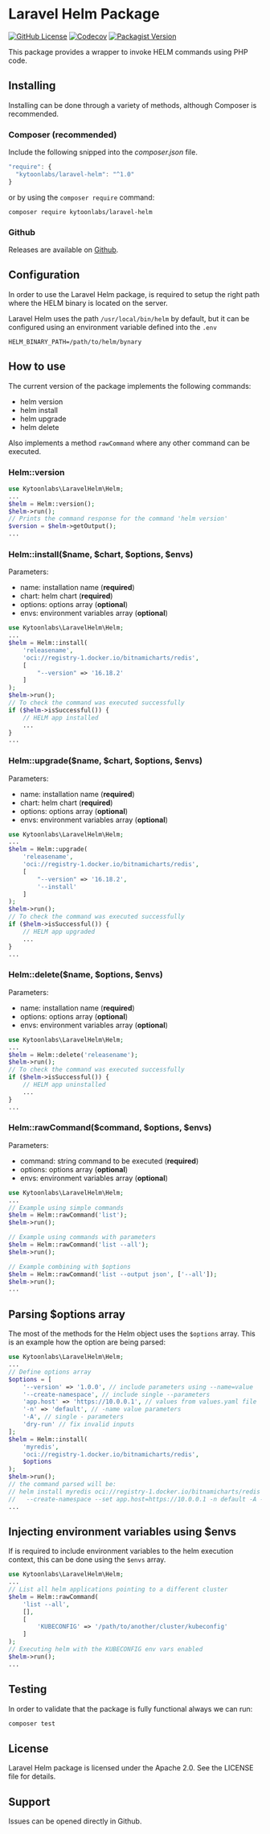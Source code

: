# Laravel Helm Package

[![GitHub License](https://img.shields.io/github/license/kytoonlabs/laravel-helm)](https://github.com/kytoonlabs/laravel-helm/blob/main/LICENSE)
[![Codecov](https://img.shields.io/codecov/c/github/kytoonlabs/laravel-helm)](https://app.codecov.io/gh/kytoonlabs/laravel-helm)
[![Packagist Version](https://img.shields.io/packagist/v/kytoonlabs/laravel-helm)](https://packagist.org/packages/kytoonlabs/laravel-helm)

This package provides a wrapper to invoke HELM commands using PHP code.

## Installing

Installing can be done through a variety of methods, although Composer is recommended.

### Composer (recommended)

Include the following snipped into the *composer.json* file.

```js
"require": {
  "kytoonlabs/laravel-helm": "^1.0"
}
```

or by using the `composer require` command:

```
composer require kytoonlabs/laravel-helm
```

### Github

Releases are available on [Github](https://github.com/kytoonlabs/laravel-helm/releases).

## Configuration

In order to use the Laravel Helm package, is required to setup the right path where the HELM binary is located on the server.

Laravel Helm uses the path `/usr/local/bin/helm` by default, but it can be configured using an environment variable defined into the `.env`

```
HELM_BINARY_PATH=/path/to/helm/bynary
```

## How to use

The current version of the package implements the following commands:

- helm version
- helm install
- helm upgrade
- helm delete

Also implements a method `rawCommand` where any other command can be executed.

### Helm::version
```php
use Kytoonlabs\LaravelHelm\Helm;
...
$helm = Helm::version();
$helm->run();
// Prints the command response for the command 'helm version'
$version = $helm->getOutput();
...
```

### Helm::install($name, $chart, $options, $envs)
Parameters:
- name: installation name (**required**)
- chart: helm chart (**required**)
- options: options array (**optional**)
- envs: environment variables array (**optional**)
```php
use Kytoonlabs\LaravelHelm\Helm;
...
$helm = Helm::install(
    'releasename',
    'oci://registry-1.docker.io/bitnamicharts/redis',
    [
        "--version" => '16.18.2'
    ]
);
$helm->run();
// To check the command was executed successfully
if ($helm->isSuccessful()) {
    // HELM app installed
    ...
}
...
```

### Helm::upgrade($name, $chart, $options, $envs)
Parameters:
- name: installation name (**required**)
- chart: helm chart (**required**)
- options: options array (**optional**)
- envs: environment variables array (**optional**)
```php
use Kytoonlabs\LaravelHelm\Helm;
...
$helm = Helm::upgrade(
    'releasename',
    'oci://registry-1.docker.io/bitnamicharts/redis',
    [
        "--version" => '16.18.2',
        '--install'
    ]
);
$helm->run();
// To check the command was executed successfully
if ($helm->isSuccessful()) {
    // HELM app upgraded
    ...
}
...
```

### Helm::delete($name, $options, $envs)
Parameters:
- name: installation name (**required**)
- options: options array (**optional**)
- envs: environment variables array (**optional**)
```php
use Kytoonlabs\LaravelHelm\Helm;
...
$helm = Helm::delete('releasename');
$helm->run();
// To check the command was executed successfully
if ($helm->isSuccessful()) {
    // HELM app uninstalled
    ...
}
...
```

### Helm::rawCommand($command, $options, $envs)
Parameters:
- command: string command to be executed (**required**)
- options: options array (**optional**)
- envs: environment variables array (**optional**)
```php
use Kytoonlabs\LaravelHelm\Helm;
...
// Example using simple commands
$helm = Helm::rawCommand('list');
$helm->run();

// Example using commands with parameters
$helm = Helm::rawCommand('list --all');
$helm->run();

// Example combining with $options
$helm = Helm::rawCommand('list --output json', ['--all']);
$helm->run();
...
```

## Parsing $options array

The most of the methods for the Helm object uses the `$options` array. This is an example how the option are being parsed:

```php
use Kytoonlabs\LaravelHelm\Helm;
...
// Define options array
$options = [
    '--version' => '1.0.0', // include parameters using --name=value
    '--create-namespace', // include single --parameters
    'app.host' => 'https://10.0.0.1', // values from values.yaml file
    '-n' => 'default', // -name value parameters
    '-A', // single - parameters
    'dry-run' // fix invalid inputs 
];
$helm = Helm::install(
    'myredis',
    'oci://registry-1.docker.io/bitnamicharts/redis',
    $options
);
$helm->run();
// the command parsed will be:
// helm install myredis oci://registry-1.docker.io/bitnamicharts/redis --version=1.0.0 
//   --create-namespace --set app.host=https://10.0.0.1 -n default -A --dry-run
...
```

## Injecting environment variables using $envs

If is required to include environment variables to the helm execution context, this can be done using the `$envs` array.

```php
use Kytoonlabs\LaravelHelm\Helm;
...
// List all helm applications pointing to a different cluster
$helm = Helm::rawCommand(
    'list --all',
    [],
    [
        'KUBECONFIG' => '/path/to/another/cluster/kubeconfig'
    ]
);
// Executing helm with the KUBECONFIG env vars enabled
$helm->run();
...
```

## Testing

In order to validate that the package is fully functional always we can run:

```js
composer test
```

## License

Laravel Helm package is licensed under the Apache 2.0. See the LICENSE file for details.

## Support

Issues can be opened directly in Github.
